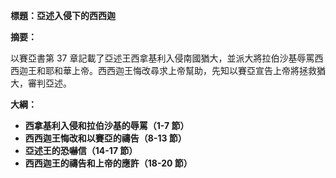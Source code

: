 **標題：亞述入侵下的西西迦**

**摘要：**

以賽亞書第 37 章記載了亞述王西拿基利入侵南國猶大，並派大將拉伯沙基辱罵西西迦王和耶和華上帝。西西迦王悔改尋求上帝幫助，先知以賽亞宣告上帝將拯救猶大，審判亞述。

**大綱：**

* **西拿基利入侵和拉伯沙基的辱罵（1-7 節）**
* **西西迦王悔改和以賽亞的禱告（8-13 節）**
* **亞述王的恐嚇信（14-17 節）**
* **西西迦王的禱告和上帝的應許（18-20 節）**